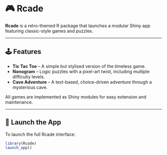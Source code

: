 # 🎮 Rcade

**Rcade** is a retro-themed R package that launches a modular Shiny app featuring classic-style games and puzzles.

---

## 🕹️ Features

- **Tic Tac Toe** – A simple but stylised version of the timeless game.
- **Nonogram** – Logic puzzles with a pixel-art twist, including multiple difficulty levels.
- **Cave Adventure** – A text-based, choice-driven adventure through a mysterious cave.

All games are implemented as Shiny modules for easy extension and maintenance.

---

## 🚀 Launch the App

To launch the full Rcade interface:

```r
library(Rcade)
launch_app()
```